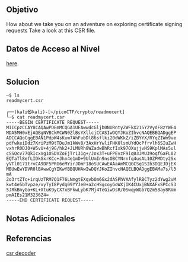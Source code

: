 ## Objetivo

How about we take you on an adventure on exploring certificate signing requests Take a look at this CSR file.

## Datos de Acceso al Nivel

[here](https://artifacts.picoctf.net/c/421/readmycert.csr).
## Solucion

```
─$ ls
readmycert.csr

┌──(kali㉿kali)-[~/picoCTF/crypto/readmucert]
└─$ cat readmycert.csr 
-----BEGIN CERTIFICATE REQUEST-----
MIICpzCCAY8CAQAwPDEmMCQGA1UEAwwdcGljb0NURntyZWFkX215Y2VydF8zYWE4
MDA5MH0xEjAQBgNVBCkMCWN0ZlBsYXllcjCCASIwDQYJKoZIhvcNAQEBBQADggEP
ADCCAQoCggEBAN1PdpW4sKum7AhFubDl86sflki20dWKkZ/iZBYYX/RYqZIWm9ve
pdfwkeiDdz7KriPzM9tTDuJm1kWv8/3AxHrYwliFHK0lsmUYdOcPfrvlh6SIuZwH
vxhrR0DJ0+W5vU+4j9G/hk2+JLMURh8WZadwBhRcfIxk97OXujjvHS9KplMAs5ul
cSSQcv77QkIcxVg1OSDVZoEjTr131g+/Jox3T+uFPEvzF9iq03JMU39oqfGaFL02
EQTaTl8efLIDkGxrKCc+Jhn4e1mD+9UlUmIn9nsOBCYNrnfq4usAL10ZPMDty2Sx
yVTl0171trvCA9DF5PRG6eMYirJOmF18oSUCAwEAAaAmMCQGCSqGSIb3DQEJDjEX
MBUwEwYDVR0lBAwwCgYIKwYBBQUHAwIwDQYJKoZIhvcNAQELBQADggEBAMa7s/l3
mA
2o3rtZTc+irqUzTRM7Q1F76LNmgtEXqvbOm6Gx2dASPhVAAfylRBCTyz2dYwg2vM
kwt4e5bTvpze/xyTyI8Pydq09YYJe0+a2cHSgcoyGoWXjIK4CUxjBNXAFxSPCcS3
5JRkBnyGo+KL+XtuK9yCX7xBFkwLybK7Mj4TeGiwDsR/0SwqyWGb7Q2m58ay8RVm
pmAIEs21M3236Z4=
-----END CERTIFICATE REQUEST-----

```

## Notas Adicionales



## Referencias

[csr decoder](https://www.sslshopper.com/csr-decoder.html)
